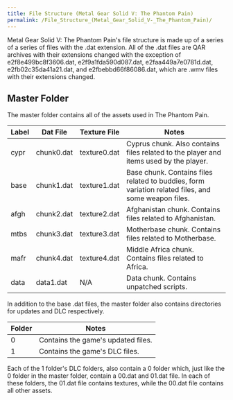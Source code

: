 ```yaml
---
title: File Structure (Metal Gear Solid V: The Phantom Pain)
permalink: /File_Structure_(Metal_Gear_Solid_V-_The_Phantom_Pain)/
---
```


Metal Gear Solid V: The Phantom Pain's file structure is made up of a
series of a series of files with the .dat extension. All of the .dat
files are QAR archives with their extensions changed with the exception
of e2f8e499bc8f3606.dat, e2f9a1fda590d087.dat, e2faa449a7e0781d.dat,
e2fb02c35da41a21.dat, and e2fbebbd66f86086.dat, which are .wmv files
with their extensions changed.

## Master Folder

The master folder contains all of the assets used in The Phantom Pain.

| Label | Dat File   | Texture File | Notes                                                                                               |
| ----- | ---------- | ------------ | --------------------------------------------------------------------------------------------------- |
| cypr  | chunk0.dat | texture0.dat | Cyprus chunk. Also contains files related to the player and items used by the player.               |
| base  | chunk1.dat | texture1.dat | Base chunk. Contains files related to buddies, form variation related files, and some weapon files. |
| afgh  | chunk2.dat | texture2.dat | Afghanistan chunk. Contains files related to Afghanistan.                                           |
| mtbs  | chunk3.dat | texture3.dat | Motherbase chunk. Contains files related to Motherbase.                                             |
| mafr  | chunk4.dat | texture4.dat | Middle Africa chunk. Contains files related to Africa.                                              |
| data  | data1.dat  | N/A          | Data chunk. Contains unpatched scripts.                                                             |

In addition to the base .dat files, the master folder also contains
directories for updates and DLC respectively.

| Folder | Notes                              |
| ------ | ---------------------------------- |
| 0      | Contains the game's updated files. |
| 1      | Contains the game's DLC files.     |

Each of the 1 folder's DLC folders, also contain a 0 folder which, just
like the 0 folder in the master folder, contain a 00.dat and 01.dat
file. In each of these folders, the 01.dat file contains textures, while
the 00.dat file contains all other assets.